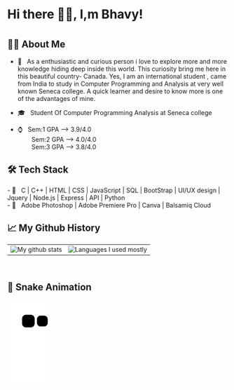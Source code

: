 ### <h1>Hi there 👋🏽, I,m Bhavy!<h1>


<h2> 👦🏽 About Me </h2>

- 🤩 &nbsp; As a enthusiastic and curious  person i love to explore more and more knowledge hiding deep inside this world. This curiosity  bring  me here in this beautiful country- Canada. Yes, I am an international student , came from India to study in Computer Programming and Analysis  at very well known Seneca college.  A quick learner and desire to know more is one of the advantages of mine. 

- 🎓 &nbsp; Student Of Computer Programming Analysis at Seneca college
- ⌚ &nbsp; Sem:1 GPA --> 3.9/4.0 <br>
  &nbsp;&nbsp;&nbsp;&nbsp;&nbsp;&nbsp;&nbsp; Sem:2 GPA --> 4.0/4.0 <br>
  &nbsp;&nbsp;&nbsp;&nbsp;&nbsp;&nbsp;&nbsp; Sem:3 GPA --> 3.8/4.0 
  
  
<h2>🛠 Tech Stack</h2>
- 🌱 &nbsp; C | C++ | HTML |  CSS |  JavaScript |  SQL | BootStrap | UI/UX design |   Jquery | Node.js | Express | API | Python<br>
-  📸 &nbsp; Adobe Photoshop | Adobe Premiere Pro | Canva | Balsamiq Cloud

  

<h2>📈 My Github History</h2>
 
 |       |  |
| :----: |    :----:   |
| ![My github stats](https://github-readme-stats.vercel.app/api?username=bhavycan&show_icons=true&theme=radical)| ![Languages I used mostly](https://github-readme-stats.vercel.app/api/top-langs/?username=bhavycan&layout=compact&theme=radical)|
  
 
<br>  
  <h2>🐍 Snake Animation</h2>
 
![Snake animation](https://github.com/bhavycan/bhavycan/blob/output/github-contribution-grid-snake.svg)
